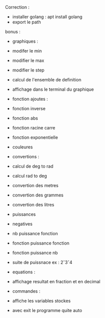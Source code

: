 Correction :

 - installer golang : apt install golang
 - export le path

bonus :

 - graphiques :

  - modifer le min 
  - modifier le max
  - modifier le step
  - calcul de l'ensemble de definition
  - affichage dans le terminal du graphique

 - fonction ajoutes :

  - fonction inverse
  - fonction abs
  - fonction racine carre
  - fonction exponentielle

 - couleures

 - convertions :

  - calcul de deg to rad
  - calcul rad to deg
  - convertion des metres
  - convertion des grammes
  - convertion des litres

 - puissances

  - negatives
  - nb puissance fonction
  - fonction puissance fonction
  - fonction puissance nb
  - suite de puissnace ex : 2ˆ3ˆ4

 - equations :

  - affichage resultat en fraction et en decimal

 - commandes :

  - affiche les variables stockes
  - avec exit le programme quite auto 
